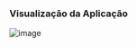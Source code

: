 ### Visualização da Aplicação
![image](https://github.com/user-attachments/assets/b054d319-4630-4190-82b3-c84cb3238d9a)
